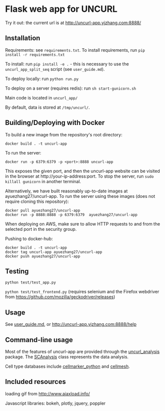 Flask web app for UNCURL
=======================

Try it out: the current url is at http://uncurl-app.yjzhang.com:8888/

## Installation

Requirements: see `requirements.txt`. To install requirements, run `pip install -r requirements.txt`

To install: run `pip install -e .` - this is necessary to use the `uncurl_app_split_seq` script (see `user_guide.md`).

To deploy locally: run `python run.py`

To deploy on a server (requires redis): run `sh start-gunicorn.sh`

Main code is located in `uncurl_app/`

By default, data is stored at `/tmp/uncurl/`.

## Building/Deploying with Docker

To build a new image from the repository's root directory:

`docker build . -t uncurl-app`

To run the server:

`docker run -p 6379:6379 -p <port>:8888 uncurl-app`

This exposes the given port, and then the uncurl-app website can be visited in the browser at http://your-ip-address:port. To stop the server, run `sudo killall gunicorn` in another terminal.

Alternatively, we have built reasonably up-to-date images at ayuezhang27/uncurl-app. To run the server using these images (does not require cloning this repository):

    docker pull ayuezhang27/uncurl-app
    docker run -p 8888:8888 -p 6379:6379  ayuezhang27/uncurl-app

When deploying on AWS, make sure to allow HTTP requests to and from the selected port in the security group.

Pushing to docker-hub:

    docker build . -t uncurl-app
    docker tag uncurl-app ayuezhang27/uncurl-app
    docker push ayuezhang27/uncurl-app


## Testing

`python test/test_app.py`

`python test/test_frontend.py` (requires selenium and the Firefox webdriver from <https://github.com/mozilla/geckodriver/releases>)


## Usage

See [user_guide.md](https://github.com/yjzhang/uncurl_app/blob/master/user_guide.md), or http://uncurl-app.yjzhang.com:8888/help


## Command-line usage

Most of the features of uncurl-app are provided through the [uncurl_analysis](https://github.com/yjzhang/uncurl_analysis) package. The [SCAnalysis](https://github.com/yjzhang/uncurl_analysis/blob/master/uncurl_analysis/sc_analysis.py#L33) class represents the data analysis.

Cell type databases include [cellmarker_python](https://github.com/yjzhang/cellmarker_python) and [cellmesh](https://github.com/yjzhang/cellmesh).


## Included resources

loading gif from http://www.ajaxload.info/

Javascript libraries: bokeh, plotly, jquery, poppler
